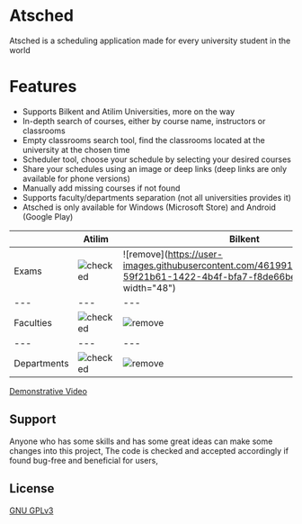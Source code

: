 # Atsched

Atsched is a scheduling application made for every university student in the world

# Features

- Supports Bilkent and Atilim Universities, more on the way
- In-depth search of courses, either by course name, instructors or classrooms
- Empty classrooms search tool, find the classrooms located at the university at the chosen time
- Scheduler tool, choose your schedule by selecting your desired courses
- Share your schedules using an image or deep links (deep links are only available for phone versions)
- Manually add missing courses if not found
- Supports faculty/departments separation (not all universities provides it)
- Atsched is only available for Windows (Microsoft Store) and Android (Google Play)

|        | Atilim | Bilkent|
| --- | --- | --- |
| Exams  | ![checked](https://user-images.githubusercontent.com/46199105/212768267-fde7d996-35a2-41aa-b083-de2352bc972f.png) | ![remove](https://user-images.githubusercontent.com/46199105/212768351-59f21b61-1422-4b4f-bfa7-f8de66bec6d4.png width="48") |
| --- | --- | --- |
| Faculties| ![checked](https://user-images.githubusercontent.com/46199105/212768267-fde7d996-35a2-41aa-b083-de2352bc972f.png) | ![remove](https://user-images.githubusercontent.com/46199105/212768351-59f21b61-1422-4b4f-bfa7-f8de66bec6d4.png) |
| --- | --- | --- |
| Departments| ![checked](https://user-images.githubusercontent.com/46199105/212768267-fde7d996-35a2-41aa-b083-de2352bc972f.png) | ![remove](https://user-images.githubusercontent.com/46199105/212768351-59f21b61-1422-4b4f-bfa7-f8de66bec6d4.png) |

[Demonstrative Video](https://www.youtube.com/watch?v=LldHI16tvtY)

## Support

Anyone who has some skills and has some great ideas can make some changes into this project,
The code is checked and accepted accordingly if found bug-free and beneficial for users,

## License

[GNU GPLv3](LICENSE)
